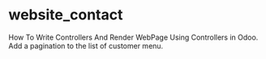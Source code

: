 # website_contact
How To Write Controllers And Render WebPage Using Controllers in Odoo. Add a pagination to the list of customer menu.
